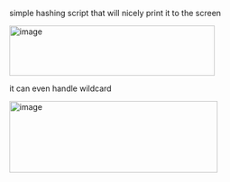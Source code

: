 simple hashing script that will nicely print it to the screen

<img width="364" height="89" alt="image" src="https://github.com/user-attachments/assets/b8804f18-dc06-4a08-9bc5-932daeb35589" />

it can even handle wildcard

<img width="369" height="127" alt="image" src="https://github.com/user-attachments/assets/64873653-4192-4039-a8ee-c3221eb45e91" />

